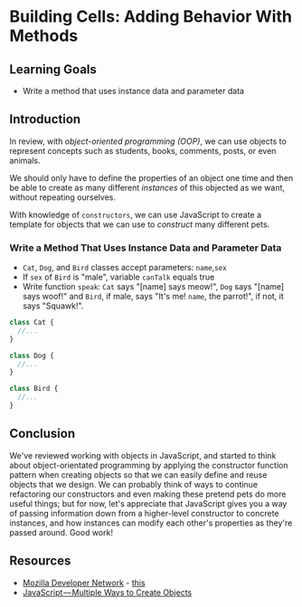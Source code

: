 # Building Cells: Adding Behavior With Methods

## Learning Goals

- Write a method that uses instance data and parameter data

## Introduction

In review, with _object-oriented programming (OOP)_, we can use objects to
represent concepts such as students, books, comments, posts, or even animals.

We should only have to define the properties of an object one time and then
be able to create as many different _instances_ of this objected as we want,
without repeating ourselves.

With knowledge of `constructors`, we can use JavaScript to create a template for
objects that we can use to _construct_ many different pets.

### Write a Method That Uses Instance Data and Parameter Data

- `Cat`, `Dog`, and `Bird` classes accept parameters: `name`,`sex`
- If `sex` of `Bird` is "male", variable `canTalk` equals true
- Write function `speak`: `Cat` says "[name] says meow!", `Dog` says "[name]
says woof!" and `Bird`, if male, says "It's me! `name`, the parrot!", if not,
it says "Squawk!".

```js
class Cat {
  //...
}

class Dog {
  //...
}

class Bird {
  //...
}
```

## Conclusion

We've reviewed working with objects in JavaScript, and started to think about
object-orientated programming by applying the constructor function pattern when
creating objects so that we can easily define and reuse objects that we design.
We can probably think of ways to continue refactoring our constructors and even
making these pretend pets do more useful things; but for now, let's appreciate
that JavaScript gives you a way of passing information down from a higher-level
constructor to concrete instances, and how instances can modify each other's
properties as they're passed around. Good work!

## Resources

* [Mozilla Developer Network](https://developer.mozilla.org/en-US/docs/Web/JavaScript/Reference/Operators/this) - [this](https://developer.mozilla.org/en-US/docs/Web/JavaScript/Reference/Operators/this)
* [JavaScript — Multiple Ways to Create Objects](https://codeburst.io/various-ways-to-create-javascript-object-9563c6887a47)
